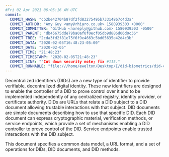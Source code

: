 ```yaml
---
#Fri 02 Apr 2021 06:05:16 AM UTC
commit:
  COMMIT_HASH: "cb2be42704b87df2fd83275495b73314867c4d3a"
  COMMIT_AUTHOR: "Amy Guy <amy@rhiaro.co.uk> 1580939303 +0000"
  COMMIT_COMMITTER: "GitHub <noreply@github.com> 1580939303 -0500"
  COMMIT_PARENT: "db45675dde79ba0af0f0ecf05db9d886d06d0c36"
  COMMIT_TREE: "2cda3fd2f81e75f6f9e4663c5bd05635e42d4c3b"
  COMMIT_DATA: "2020-02-05T16:48:23-05:00"
  COMMIT_DATE: "2020-02-05"
  COMMIT_TIME: "21:48:23"
  COMMIT_TIMESTAMP: "2020-02-05T21:48:23"
  COMMIT_LINE: ""Cut down security note; fix #115."
  COMMIT_RUNNABLE: "file:///home/ewelton/Desktop/I/did-biometrics/did-core-dataset/analysis/gitinfo/cb2be42704b87df2fd83275495b73314867c4d3a/snapshot/index.html"
---
```


<section id="abstract">
<p>
<a>Decentralized identifiers</a> (DIDs) are a new type of identifier to
provide verifiable, decentralized digital identity. These new identifiers are
designed to enable the controller of a <a>DID</a> to prove control over
it and to be implemented independently of any centralized registry, identity
provider, or certificate authority. <a>DIDs</a> are URLs that relate a
<a>DID subject</a> to a <a>DID document</a> allowing trustable interactions with
that subject. <a>DID documents</a> are simple documents describing how to use
that specific <a>DID</a>. Each <a>DID document</a> can express cryptographic
material, verification methods, or <a>service endpoints</a>, which provide a
set of mechanisms enabling a <a>DID controller</a> to prove control of the
<a>DID</a>. <a>Service endpoints</a> enable trusted interactions with the
<a>DID subject</a>.
    </p>
<p>
This document specifies a common data model, a URL format, and a set of
operations for <a>DIDs</a>, <a>DID documents</a>, and <a>DID methods</a>.
    </p>
</section>
